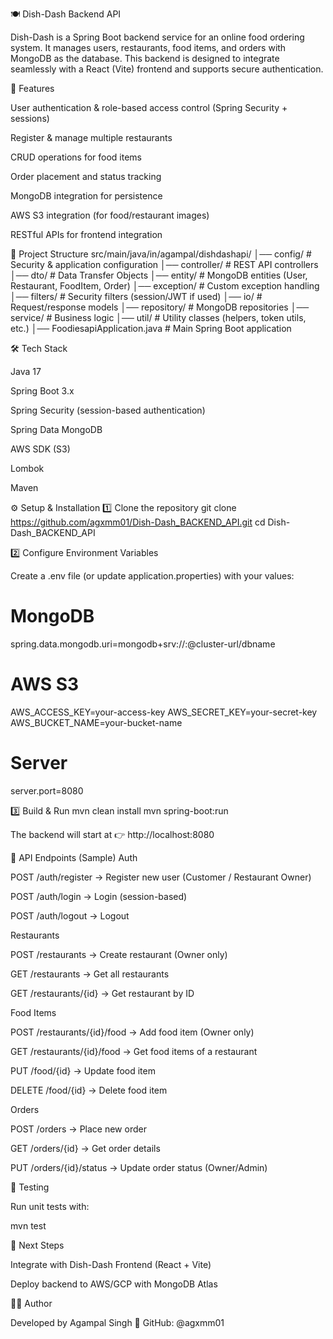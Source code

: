 🍽️ Dish-Dash Backend API

Dish-Dash is a Spring Boot backend service for an online food ordering system.
It manages users, restaurants, food items, and orders with MongoDB as the database.
This backend is designed to integrate seamlessly with a React (Vite) frontend and supports secure authentication.

🚀 Features

User authentication & role-based access control (Spring Security + sessions)

Register & manage multiple restaurants

CRUD operations for food items

Order placement and status tracking

MongoDB integration for persistence

AWS S3 integration (for food/restaurant images)

RESTful APIs for frontend integration

📂 Project Structure
src/main/java/in/agampal/dishdashapi/
│── config/        # Security & application configuration
│── controller/    # REST API controllers
│── dto/           # Data Transfer Objects
│── entity/        # MongoDB entities (User, Restaurant, FoodItem, Order)
│── exception/     # Custom exception handling
│── filters/       # Security filters (session/JWT if used)
│── io/            # Request/response models
│── repository/    # MongoDB repositories
│── service/       # Business logic
│── util/          # Utility classes (helpers, token utils, etc.)
│── FoodiesapiApplication.java  # Main Spring Boot application

🛠️ Tech Stack

Java 17

Spring Boot 3.x

Spring Security (session-based authentication)

Spring Data MongoDB

AWS SDK (S3)

Lombok

Maven

⚙️ Setup & Installation
1️⃣ Clone the repository
git clone https://github.com/agxmm01/Dish-Dash_BACKEND_API.git
cd Dish-Dash_BACKEND_API

2️⃣ Configure Environment Variables

Create a .env file (or update application.properties) with your values:

# MongoDB
spring.data.mongodb.uri=mongodb+srv://<username>:<password>@cluster-url/dbname

# AWS S3
AWS_ACCESS_KEY=your-access-key
AWS_SECRET_KEY=your-secret-key
AWS_BUCKET_NAME=your-bucket-name

# Server
server.port=8080

3️⃣ Build & Run
mvn clean install
mvn spring-boot:run


The backend will start at 👉 http://localhost:8080

📡 API Endpoints (Sample)
Auth

POST /auth/register → Register new user (Customer / Restaurant Owner)

POST /auth/login → Login (session-based)

POST /auth/logout → Logout

Restaurants

POST /restaurants → Create restaurant (Owner only)

GET /restaurants → Get all restaurants

GET /restaurants/{id} → Get restaurant by ID

Food Items

POST /restaurants/{id}/food → Add food item (Owner only)

GET /restaurants/{id}/food → Get food items of a restaurant

PUT /food/{id} → Update food item

DELETE /food/{id} → Delete food item

Orders

POST /orders → Place new order

GET /orders/{id} → Get order details

PUT /orders/{id}/status → Update order status (Owner/Admin)

🧪 Testing

Run unit tests with:

mvn test

📌 Next Steps

Integrate with Dish-Dash Frontend (React + Vite)

Deploy backend to AWS/GCP with MongoDB Atlas

👨‍💻 Author

Developed by Agampal Singh
📌 GitHub: @agxmm01
